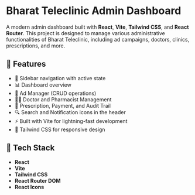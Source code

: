 # Bharat Teleclinic Admin Dashboard

A modern admin dashboard built with **React**, **Vite**, **Tailwind CSS**, and **React Router**. This project is designed to manage various administrative functionalities of Bharat Teleclinic, including ad campaigns, doctors, clinics, prescriptions, and more.

## 🔧 Features

- 🧭 Sidebar navigation with active state
- 📊 Dashboard overview
- 📢 Ad Manager (CRUD operations)
- 👨‍⚕️ Doctor and Pharmacist Management
- 🧾 Prescription, Payment, and Audit Trail
- 🔍 Search and Notification icons in the header
- ⚡ Built with Vite for lightning-fast development
- 🎨 Tailwind CSS for responsive design

## 🚀 Tech Stack

- **React**
- **Vite**
- **Tailwind CSS**
- **React Router DOM**
- **React Icons**

